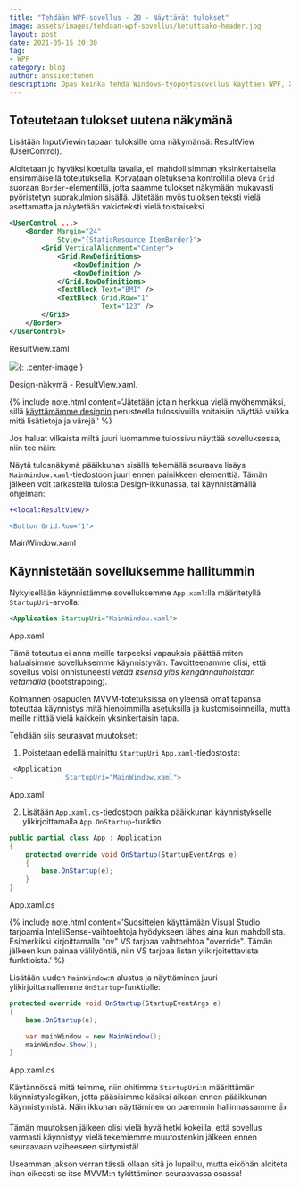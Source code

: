 ```yaml
---
title: "Tehdään WPF-sovellus - 20 - Näyttävät tulokset"
image: assets/images/tehdaan-wpf-sovellus/ketuttaako-header.jpg
layout: post
date: 2021-05-15 20:30
tag:
- WPF
category: blog
author: anssikettunen
description: Opas kuinka tehdä Windows-työpöytäsovellus käyttäen WPF, XAML ja C#. Tässä osassa muutetaan sovellus mukailemaan MVVM-tyyliä.
---
```


## Toteutetaan tulokset uutena näkymänä

Lisätään InputViewin tapaan tuloksille oma näkymänsä: ResultView (UserControl).

Aloitetaan jo hyväksi koetulla tavalla, eli mahdollisimman yksinkertaisella ensimmäisellä toteutuksella.
Korvataan oletuksena kontrollilla oleva `Grid` suoraan `Border`-elementillä, jotta saamme tulokset näkymään mukavasti pyöristetyn suorakulmion sisällä. Jätetään myös tuloksen teksti vielä asettamatta ja näytetään vakioteksti vielä toistaiseksi.

```xml
<UserControl ...>
    <Border Margin="24"
            Style="{StaticResource ItemBorder}">
        <Grid VerticalAlignment="Center">
            <Grid.RowDefinitions>
                <RowDefinition />
                <RowDefinition />
            </Grid.RowDefinitions>
            <TextBlock Text="BMI" />
            <TextBlock Grid.Row="1"
                       Text="123" />
        </Grid>
    </Border>
</UserControl>
```
<figcaption>ResultView.xaml</figcaption>

![][1]{: .center-image }
<figcaption class="caption">Design-näkymä - ResultView.xaml.</figcaption>

{% include note.html content='Jätetään jotain herkkua vielä myöhemmäksi, sillä [käyttämämme designin](https://dribbble.com/shots/4585382/attachments/1036693?mode=media) perusteella tulossivuilla voitaisiin näyttää vaikka mitä lisätietoja ja värejä.' %}

Jos haluat vilkaista miltä juuri luomamme tulossivu näyttää sovelluksessa, niin tee näin:

Näytä tulosnäkymä pääikkunan sisällä tekemällä seuraava lisäys `MainWindow.xaml`-tiedostoon juuri ennen painikkeen elementtiä. Tämän jälkeen voit tarkastella tulosta Design-ikkunassa, tai käynnistämällä ohjelman:

```diff
+<local:ResultView/>

<Button Grid.Row="1">
```
<figcaption>MainWindow.xaml</figcaption>

## Käynnistetään sovelluksemme hallitummin

Nykyisellään käynnistämme sovelluksemme `App.xaml`:lla määritetyllä `StartupUri`-arvolla:

```xml
<Application StartupUri="MainWindow.xaml">
```
<figcaption>App.xaml</figcaption>

Tämä toteutus ei anna meille tarpeeksi vapauksia päättää miten haluaisimme sovelluksemme käynnistyvän. Tavoitteenamme olisi, että sovellus voisi onnistuneesti _vetää itsensä ylös kengännauhoistaan vetämällä_ (bootstrapping).

Kolmannen osapuolen MVVM-totetuksissa on yleensä omat tapansa toteuttaa käynnistys mitä hienoimmilla asetuksilla ja kustomisoinneilla, mutta meille riittää vielä kaikkein yksinkertaisin tapa.

Tehdään siis seuraavat muutokset:

1) Poistetaan edellä mainittu `StartupUri` `App.xaml`-tiedostosta:

```diff
 <Application
-             StartupUri="MainWindow.xaml">
```
<figcaption>App.xaml</figcaption>

2) Lisätään `App.xaml.cs`-tiedostoon paikka pääikkunan käynnistykselle ylikirjoittamalla `App.OnStartup`-funktio:

```csharp
public partial class App : Application
{
    protected override void OnStartup(StartupEventArgs e)
    {
        base.OnStartup(e);
    }
}
```
<figcaption>App.xaml.cs</figcaption>

{% include note.html content='Suosittelen käyttämään Visual Studio tarjoamia IntelliSense-vaihtoehtoja hyödykseen lähes aina kun mahdollista. Esimerkiksi kirjoittamalla "ov" VS tarjoaa vaihtoehtoa "override". Tämän jälkeen kun painaa välilyöntiä, niin VS tarjoaa listan ylikirjoitettavista funktioista.' %}

Lisätään uuden `MainWindow`:n alustus ja näyttäminen juuri ylikirjoittamallemme `OnStartup`-funktiolle:
```csharp
protected override void OnStartup(StartupEventArgs e)
{
    base.OnStartup(e);

    var mainWindow = new MainWindow();
    mainWindow.Show();
}
```
<figcaption>App.xaml.cs</figcaption>

Käytännössä mitä teimme, niin ohitimme `StartupUri`:n määrittämän käynnistyslogiikan, jotta pääsisimme käsiksi aikaan ennen pääikkunan käynnistymistä. Näin ikkunan näyttäminen on paremmin hallinnassamme 👍

Tämän muutoksen jälkeen olisi vielä hyvä hetki kokeilla, että sovellus varmasti käynnistyy vielä tekemiemme muutostenkin jälkeen ennen seuraavaan vaiheeseen siirtymistä!

Useamman jakson verran tässä ollaan sitä jo lupailtu, mutta eiköhän aloiteta ihan oikeasti se itse MVVM:n tykittäminen seuraavassa osassa!

[1]: /assets/images/tehdaan-wpf-sovellus/20-01.jpg